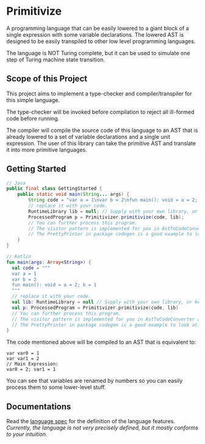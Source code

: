 # Primitivize

A programming language that can be easily lowered to a giant block of a single expression with some
variable declarations. The lowered AST is designed to be easily transpiled to other low level
programming languages.

The language is NOT Turing complete, but it can be used to simulate one step of Turing machine
state transition.

## Scope of this Project

This project aims to implement a type-checker and compiler/transpiler for this simple language.

The type-checker will be invoked before compilation to reject all ill-formed code before running.

The compiler will compile the source code of this language to an AST that is already lowered to
a set of variable declarations and a single unit expression. The user of this library can take the
primitive AST and translate it into more primitive languages.

## Getting Started

```java
// Java
public final class GettingStarted {
    public static void main(String... args) {
        String code = "var a = 1\nvar b = 2\nfun main(): void = a = 2; b = 1";
        // replace it with your code.
        RuntimeLibrary lib = null; // Supply with your own library, or keep it null.
        ProcessedProgram p = Primitivizer.primitivize(code, lib);
        // You can further process this program.
        // The visitor pattern is implemented for you in AstToCodeConverter and CodeConvertible.
        // The PrettyPrinter in package codegen is a good example to look at.
    }
}
```

```kotlin
// Kotlin
fun main(args: Array<String>) {
  val code = """
  var a = 1
  var b = 2
  fun main(): void = a = 2; b = 1
  """
  // replace it with your code.
  val lib: RuntimeLibrary = null // Supply with your own library, or keep it null.
  val p: ProcessedProgram = Primitivizer.primitivize(code, lib)
  // You can further process this program.
  // The visitor pattern is implemented for you in AstToCodeConverter and CodeConvertible.
  // The PrettyPrinter in package codegen is a good example to look at.
}
```

The code mentioned above will be compiled to an AST that is equivalent to:

```
var var0 = 1
var var1 = 2
// Main Expression:
var0 = 2; var1 = 1
```

You can see that variables are renamed by numbers so you can easily process them to some lower-level
stuff.

## Documentations

Read the [language spec](./LANGUAGE_SPEC.md) for the definition of the language features.
*Currently, the language is not very precisely defined, but it mostly conforms to your intuition.*
